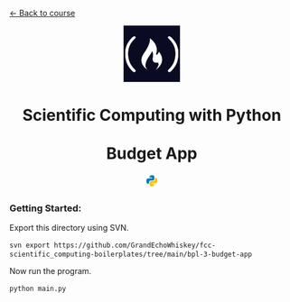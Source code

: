 [<- Back to course](https://github.com/GrandEchoWhiskey/fcc-scientific_computing-boilerplates/blob/main/README.md)

<p align="center"><a href="https://www.freecodecamp.org/learn/scientific-computing-with-python/">
  <img src="https://github.com/GrandEchoWhiskey/grandechowhiskey/blob/main/icons/course/fcc100.png" /><br>
</a></p>
<h1 align="center">Scientific Computing with Python<br><br>Budget App</h1>

<p align="center"><a href="#">
  <img src="https://github.com/GrandEchoWhiskey/grandechowhiskey/blob/main/icons/programming/python.png" />
</a></p>

### Getting Started:
Export this directory using SVN.
```
svn export https://github.com/GrandEchoWhiskey/fcc-scientific_computing-boilerplates/tree/main/bpl-3-budget-app
```
Now run the program.
```
python main.py
```
